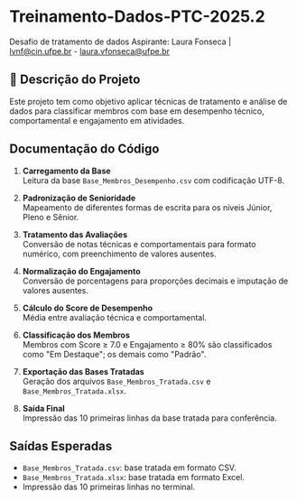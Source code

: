 # Treinamento-Dados-PTC-2025.2

Desafio de tratamento de dados
Aspirante: Laura Fonseca | lvnf@cin.ufpe.br - laura.vfonseca@ufpe.br

## 📌 Descrição do Projeto

Este projeto tem como objetivo aplicar técnicas de tratamento e análise de dados para classificar membros com base em desempenho técnico, comportamental e engajamento em atividades.

## Documentação do Código

1. **Carregamento da Base**  
   Leitura da base `Base_Membros_Desempenho.csv` com codificação UTF-8.

2. **Padronização de Senioridade**  
   Mapeamento de diferentes formas de escrita para os níveis Júnior, Pleno e Sênior.

3. **Tratamento das Avaliações**  
   Conversão de notas técnicas e comportamentais para formato numérico, com preenchimento de valores ausentes.

4. **Normalização do Engajamento**  
   Conversão de porcentagens para proporções decimais e imputação de valores ausentes.

5. **Cálculo do Score de Desempenho**  
   Média entre avaliação técnica e comportamental.

6. **Classificação dos Membros**  
   Membros com Score ≥ 7.0 e Engajamento ≥ 80% são classificados como "Em Destaque"; os demais como "Padrão".

7. **Exportação das Bases Tratadas**  
   Geração dos arquivos `Base_Membros_Tratada.csv` e `Base_Membros_Tratada.xlsx`.

8. **Saída Final**  
   Impressão das 10 primeiras linhas da base tratada para conferência.


## Saídas Esperadas

- `Base_Membros_Tratada.csv`: base tratada em formato CSV.
- `Base_Membros_Tratada.xlsx`: base tratada em formato Excel.
- Impressão das 10 primeiras linhas no terminal.
